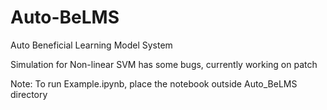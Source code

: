 # Auto-BeLMS
Auto Beneficial Learning Model System

Simulation for Non-linear SVM has some bugs, currently working on patch

Note:
To run Example.ipynb, place the notebook outside Auto_BeLMS directory
